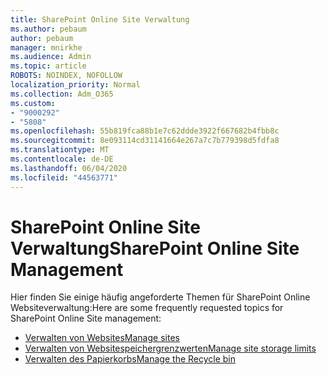 ```yaml
---
title: SharePoint Online Site Verwaltung
ms.author: pebaum
author: pebaum
manager: mnirkhe
ms.audience: Admin
ms.topic: article
ROBOTS: NOINDEX, NOFOLLOW
localization_priority: Normal
ms.collection: Adm_O365
ms.custom:
- "9000292"
- "5808"
ms.openlocfilehash: 55b819fca88b1e7c62ddde3922f667682b4fbb8c
ms.sourcegitcommit: 8e093114cd31141664e267a7c7b779398d5fdfa8
ms.translationtype: MT
ms.contentlocale: de-DE
ms.lasthandoff: 06/04/2020
ms.locfileid: "44563771"
---
```

# <a name="sharepoint-online-site-management"></a><span data-ttu-id="3e32f-102">SharePoint Online Site Verwaltung</span><span class="sxs-lookup"><span data-stu-id="3e32f-102">SharePoint Online Site Management</span></span>

<span data-ttu-id="3e32f-103">Hier finden Sie einige häufig angeforderte Themen für SharePoint Online Websiteverwaltung:</span><span class="sxs-lookup"><span data-stu-id="3e32f-103">Here are some frequently requested topics for SharePoint Online Site management:</span></span>

- [<span data-ttu-id="3e32f-104">Verwalten von Websites</span><span class="sxs-lookup"><span data-stu-id="3e32f-104">Manage sites</span></span>](https://docs.microsoft.com/sharepoint/manage-sites-in-new-admin-center)
- [<span data-ttu-id="3e32f-105">Verwalten von Websitespeichergrenzwerten</span><span class="sxs-lookup"><span data-stu-id="3e32f-105">Manage site storage limits</span></span>](https://docs.microsoft.com/sharepoint/manage-site-collection-storage-limits)
- [<span data-ttu-id="3e32f-106">Verwalten des Papierkorbs</span><span class="sxs-lookup"><span data-stu-id="3e32f-106">Manage the Recycle bin</span></span>](https://support.microsoft.com/office/8a6c2198-910e-42dc-9a9c-bc5bc4f327da)